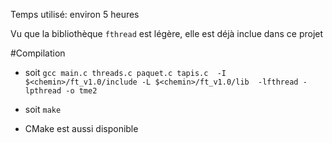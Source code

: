Temps utilisé: environ 5 heures  
  
Vu que la bibliothèque `fthread` est légère, elle est déjà inclue dans ce projet  

#Compilation
- soit `gcc main.c threads.c paquet.c tapis.c 
 -I $<chemin>/ft_v1.0/include -L $<chemin>/ft_v1.0/lib 
 -lfthread -lpthread -o tme2`
 
- soit `make`

- CMake est aussi disponible